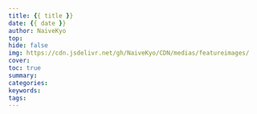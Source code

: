 ```yaml
---
title: {{ title }}
date: {{ date }}
author: NaiveKyo
top:
hide: false
img: https://cdn.jsdelivr.net/gh/NaiveKyo/CDN/medias/featureimages/
cover:
toc: true
summary:
categories:
keywords:
tags:
---
```


